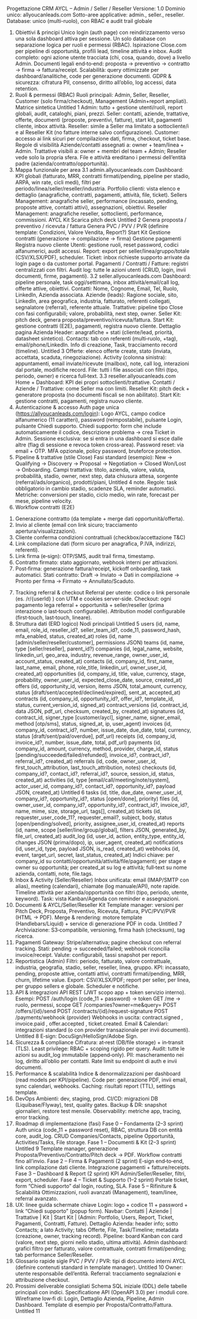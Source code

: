 Progettazione CRM AYCL – Admin / Seller /
Reseller
Versione: 1.0
Dominio unico: allyoucanleads.com
Sotto-aree applicative: admin., seller., reseller.
Database: unico (multi-ruolo), con RBAC e audit trail globale
1) Obiettivi & principi
Unico login (auth page) con reindirizzamento verso una sola dashboard attiva
per sessione.
Un solo database con separazione logica per ruoli e permessi (RBAC).
Ispirazione Close.com per pipeline di opportunità, profili lead, timeline attività
e inbox.
Audit completo: ogni azione utente tracciata (chi, cosa, quando, dove) a livello
Admin.
Documenti legali end‑to‑end: proposta → preventivo → contratto → firma →
fattura/receipt.
Scalabilità: query ottimizzate per dashboard/analitiche, code per generazione
documenti.
GDPR & sicurezza: cifratura PII, consenso, diritto all’oblio, log accessi, data
retention.
2) Ruoli & permessi (RBAC)
Ruoli principali: Admin, Seller, Reseller, Customer (solo firma/checkout),
Management (Admin+report ampliati).
Matrice sintetica
Untitled 1
Admin: tutto + gestione utenti/ruoli, report globali, audit, cataloghi, piani,
prezzi.
Seller: contatti, aziende, trattative, offerte, documenti (proposte, preventivi,
fatture), start kit, pagamenti cliente, inbox attività.
Reseller: simile a Seller ma limitato a sottocliente/i e al Reseller Kit (no fatture
interne salvo configurazione).
Customer: accesso ai link sicuri per compilazione dati, firma, checkout, ticket
base.
Regole di visibilità
Aziende/contatti assegnati a: owner + team/linea + Admin.
Trattative visibili a: owner + membri del team + Admin; Reseller vede solo la
propria sfera.
File e attività ereditano i permessi dell’entità padre
(azienda/contratto/opportunità).
3) Mappa funzionale per area
3.1 admin.allyoucanleads.com
Dashboard: KPI globali (fatturato, MRR, contratti firmati/pending, pipeline per
stadio, ARPA, win rate, cicli medi), filtri per
periodo/linea/seller/reseller/industria.
Portfolio clienti: vista elenco e dettaglio (anagrafiche, contratti, pagamenti,
attività, file, ticket).
Sellers Management: anagrafiche seller, performance (incassato, pending,
proposte attive, contatti attivi), assegnazioni, obiettivi.
Reseller Management: anagrafiche reseller, sottoclienti, performance,
commissioni.
AYCL Kit
Scarica pitch deck
Untitled 2
Genera proposta / preventivo / ricevuta / fattura
Genera PVC / PVV / PVR (definire template: Condizioni, Valore Vendita,
Report?)
Start Kit
Gestione contratti (generazione → compilazione → firma)
Gestione pagamenti
Registra nuovo cliente
Utenti: gestione ruoli, reset password, codici alfanumerici, audit accessi.
Report: export per seller/linea/gruppo/totale (CSV/XLSX/PDF), scheduler.
Ticket: inbox richieste supporto arrivate da login page o da customer portal.
Pagamenti / Contratti / Fatture: registri centralizzati con filtri.
Audit log: tutte le azioni utenti (CRUD, login, invii documenti, firme,
pagamenti).
3.2 seller.allyoucanleads.com
Dashboard: pipeline personale, task oggi/settimana, inbox attività/email/call
log, offerte attive, obiettivi.
Contatti: Nome, Cognome, Email, Tel, Ruolo, LinkedIn, Azienda associata.
Aziende (leads): Ragione sociale, sito, LinkedIn, area geografica, industria,
fatturato, referenti collegati, segnalatore (referral), referente attuale.
Trattative: pipeline tipo Close con fasi configurabili; valore, probabilità, next
step, owner.
Seller Kit: pitch deck, genera proposta/preventivo/ricevuta/fattura.
Start Kit: gestione contratti (E2E), pagamenti, registra nuovo cliente.
Dettaglio pagina Azienda
Header: anagrafiche + stati (cliente/lead, priorità, datasheet sintetico).
Contacts: tab con referenti (multi‑ruolo, +tag), email/phone/LinkedIn.
Info di creazione, Task, tracciamento record (timeline).
Untitled 3
Offerte: elenco offerte create, stato (inviata, accettata, scaduta,
rinegoziazione).
Activity (colonna sinistra): appuntamenti, email inviate/ricevute (mailbox),
note, call log, interazioni dal portale, modifiche record.
File: tutti i file associati con filtri (tipo, periodo, owner) e ricerca full‑text.
3.3 reseller.allyoucanleads.com
Home + Dashboard: KPI dei propri sottoclienti/trattative.
Contatti / Aziende / Trattative: come Seller ma con limiti.
Reseller Kit: pitch deck + generatore proposta (no documenti fiscali se non
abilitato).
Start Kit: gestione contratti, pagamenti, registra nuovo cliente.
4) Autenticazione & accesso
Auth page unica (https://allyoucanleads.com/login):
Logo AYCL, campo codice alfanumerico (11 caratteri), password
(reimpostabile), pulsante Login, pulsante Chiedi supporto.
Chiedi supporto: form che include automaticamente il codice, descrizione
problema → crea Ticket in Admin.
Sessione esclusiva: se si entra in una dashboard si esce dalle altre (flag di
sessione e revoca token cross‑area).
Password reset: via email + OTP.
MFA opzionale, policy password, bruteforce protection.
5) Pipeline & trattative (stile Close)
Fasi standard (esempio): New → Qualifying → Discovery → Proposal →
Negotiation → Closed Won/Lost → Onboarding.
Campi trattativa: titolo, azienda, valore, valuta, probabilità, stadio, owner, next
step, data chiusura attesa, sorgente (referral/ads/organico), prodotti/piani,
Untitled 4
note.
Regole: task obbligatorio in cambio stadio, scadenze SLA, reminder
automatici.
Metriche: conversioni per stadio, ciclo medio, win rate, forecast per mese,
pipeline velocity.
6) Workflow contratti (E2E)
1. Generazione contratto (da template + merge dati opportunità/offerta).
2. Invio al cliente (email con link sicuro; tracciamento apertura/visualizzazioni).
3. Cliente conferma condizioni contrattuali (checkbox/accettazione T&C)
4. Link compilazione dati (form sicuro per anagrafica, P.IVA, indirizzi, referenti).
5. Link firma (e‑sign): OTP/SMS, audit trail firma, timestamp.
6. Contratto firmato: stato aggiornato, webhook interni per attivazioni.
7. Post‑firma: generazione fattura/receipt, kickoff onboarding, task automatici.
Stati contratto: Draft → Inviato → Dati in compilazione → Pronto per firma →
Firmato → Annullato/Scaduto.
7) Tracking referral & checkout
Referral per utente: codice o link personale (es. /r/{userId} ) con UTM e cookies
server‑side.
Checkout: ogni pagamento lega referral + opportunità + seller/reseller (prima
interazione o last‑touch configurabile).
Attribution model configurabile (first‑touch, last‑touch, lineare).
8) Struttura dati (ERD logico)
Nodi principali
Untitled 5
users (id, name, email, role_id, reseller_id?, seller_team_id?, code_11,
password_hash, mfa_enabled, status, created_at)
roles (id, name [admin/seller/reseller/customer], permissions JSON)
teams (id, name, type [seller/reseller], parent_id?)
companies (id, legal_name, website, linkedin_url, geo_area, industry,
revenue_range, owner_user_id, account_status, created_at)
contacts (id, company_id, first_name, last_name, email, phone, role_title,
linkedin_url, owner_user_id, created_at)
opportunities (id, company_id, title, value, currency, stage, probability,
owner_user_id, expected_close_date, source, created_at)
offers (id, opportunity_id, version, items JSON, total_amount, currency, status
[draft/sent/accepted/declined/expired], sent_at, accepted_at)
contracts (id, company_id, opportunity_id?, offer_id?, template_id, status,
current_version_id, signed_at)
contract_versions (id, contract_id, data JSON, pdf_url, checksum, created_by,
created_at)
signatures (id, contract_id, signer_type [customer/aycl], signer_name,
signer_email, method [otp/sms], status, signed_at, ip, user_agent)
invoices (id, company_id, contract_id?, number, issue_date, due_date, total,
currency, status [draft/sent/paid/overdue], pdf_url)
receipts (id, company_id, invoice_id?, number, issue_date, total, pdf_url)
payments (id, company_id, amount, currency, method, provider, charge_id,
status [pending/succeeded/failed/refunded], invoice_id?, contract_id?,
referral_id?, created_at)
referrals (id, code, owner_user_id, first_touch_attribution,
last_touch_attribution, notes)
checkouts (id, company_id?, contact_id?, referral_id?, source, session_id,
status, created_at)
activities (id, type [email/call/meeting/note/system], actor_user_id,
company_id?, contact_id?, opportunity_id?, payload JSON, created_at)
Untitled 6
tasks (id, title, due_date, owner_user_id, company_id?, opportunity_id?, status
[open/done], priority)
files (id, owner_user_id, company_id?, opportunity_id?, contract_id?,
invoice_id?, name, mime, size, storage_url, tags[], created_at)
tickets (id, requester_user_code_11?, requester_email?, subject, body, status
[open/pending/solved], priority, assignee_user_id, created_at)
reports (id, name, scope [seller/line/group/global], filters JSON, generated_by,
file_url, created_at)
audit_log (id, user_id, action, entity_type, entity_id, changes JSON
(prima/dopo), ip, user_agent, created_at)
notifications (id, user_id, type, payload JSON, is_read, created_at)
webhooks (id, event, target_url, secret, last_status, created_at)
Indici chiave: per company_id su contatti/opportunità/attività/file/pagamenti; per
stage e owner su opportunità; per created_at su log e attività; full‑text su nome
azienda, contatti, note, file.tags.
9) Inbox & Activity (Seller/Reseller)
Inbox unificata: email (IMAP/SMTP con alias), meeting (calendari), chiamate
(log manuale/API), note rapide.
Timeline attività per azienda/opportunità con filtri (tipo, periodo, utente,
keyword).
Task: vista Kanban/Agenda con reminder e assegnazioni.
10) Documenti & AYCL/Seller/Reseller Kit
Template manager: versioni per Pitch Deck, Proposta, Preventivo, Ricevuta,
Fattura, PVC/PVV/PVR (HTML → PDF).
Merge & rendering: motore template (Handlebars/Liquid) + service di
generazione PDF in coda.
Untitled 7
Archiviazione: S3‑compatibile, versioning, firma hash (checksum), tag
ricerca.
11) Pagamenti
Gateway: Stripe/alternativa; pagine checkout con referral tracking.
Stati: pending → succeeded/failed; webhook riconcilia invoice/receipt.
Valute: configurabili, tassi snapshot per report.
12) Reportistica (Admin)
Filtri: periodo, fatturato, valore contrattuale, industria, geografia, stadio, seller,
reseller, linea, gruppo.
KPI: incassato, pending, proposte attive, contatti attivi, contratti
firmati/pending, MRR, churn, lifetime value.
Export: CSV/XLSX/PDF; report per seller, per linea, per gruppo sellers e
globale. Scheduler e notifiche.
13) API & integrazioni
API REST (JWT scopo app + token servizio interno). Esempi:
POST /auth/login (code_11 + password) → token
GET /me → ruolo, permessi, scope
GET /companies?owner=me&query=
POST /offers/{id}/send
POST /contracts/{id}/request-signature
POST /payments/webhook (provider)
Webhooks in uscita: contract.signed , invoice.paid , offer.accepted , ticket.created.
Email & Calendari: integrazioni standard (o con provider transazionale per invii
documenti).
Untitled 8
E‑sign: DocuSign/HelloSign/Adobe Sign.
14) Sicurezza & compliance
Cifratura: at‑rest (DB/file storage) + in‑transit (TLS).
Least privilege: RBAC + scoping rigido per query.
Audit: tutte le azioni su audit_log immutabile (append‑only).
PII: mascheramento nei log, diritto all’oblio per contatti.
Rate limit su endpoint di auth e invii documenti.
15) Performance & scalabilità
Indice & denormalizzazioni per dashboard (read models per KPI/pipeline).
Code per: generazione PDF, invii email, sync calendari, webhooks.
Caching: risultati report (TTL), settings template.
16) DevOps
Ambienti: dev, staging, prod.
CI/CD: migrazioni DB (Liquibase/Flyway), test, quality gates.
Backup & DR: snapshot giornalieri, restore test mensile.
Observability: metriche app, tracing, error tracking.
17) Roadmap di implementazione (fasi)
Fase 0 – Fondamenta (2–3 sprint)
Auth unica (code_11 + password reset), RBAC, struttura DB con entità core,
audit_log.
CRUD Companies/Contacts, pipeline Opportunità, Activities/Tasks, File
storage.
Fase 1 – Documenti & Kit (2–3 sprint)
Untitled 9
Template manager, generazione Proposta/Preventivo/Contratto/Pitch deck →
PDF.
Workflow contratti fino all’invio.
Fase 2 – Firma & Pagamenti (2 sprint)
E‑sign end‑to‑end, link compilazione dati cliente.
Integrazione pagamenti + fatture/receipts.
Fase 3 – Dashboard & Report (2 sprint)
KPI Admin/Seller/Reseller, filtri, export, scheduler.
Fase 4 – Ticket & Supporto (1–2 sprint)
Portale ticket, form “Chiedi supporto” dal login, routing, SLA.
Fase 5 – Rifiniture & Scalabilità
Ottimizzazioni, ruoli avanzati (Management), team/linee, referral avanzato.
18) UX: linee guida schermate chiave
Login: logo + codice 11 + password + link “Chiedi supporto” (popup form).
Navbar: Contatti | Aziende | Trattative | Kit | Start Kit | (Admin: Portfolio, Users,
Report, Ticket, Pagamenti, Contratti, Fatture).
Dettaglio Azienda: header info; sotto Contacts; a lato Activity; tabs Offerte,
File, Task/Timeline; metadata (creazione, owner, tracking record).
Pipeline: board Kanban con card (valore, next step, giorni nello stadio, ultima
attività).
Admin dashboard: grafici filtro per fatturato, valore contrattuale, contratti
firmati/pending; tab performance Seller/Reseller.
19) Glossario rapide sigle
PVC / PVV / PVR: tipi di documento interni AYCL (definire contenuti standard
in template manager).
Untitled 10
Owner: utente responsabile dell’entità.
Referral: tracciamento segnalazioni e attribuzione checkout.
20) Prossimi deliverable consigliati
Schema SQL iniziale (DDL) delle tabelle principali con indici.
Specificatione API (OpenAPI 3.0) per i moduli core.
Wireframe low‑fi di: Login, Dettaglio Azienda, Pipeline, Admin Dashboard.
Template di esempio per Proposta/Contratto/Fattura.
Untitled 11
